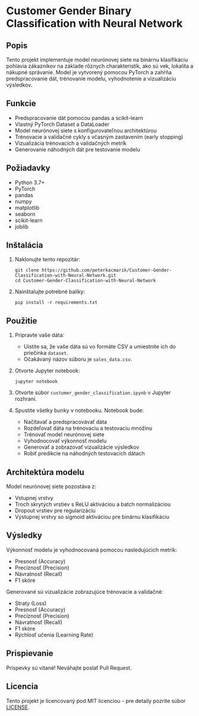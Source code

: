 # Customer Gender Binary Classification with Neural Network

## Popis

Tento projekt implementuje model neurónovej siete na binárnu klasifikáciu pohlavia zákazníkov na základe rôznych charakteristík, ako sú vek, lokalita a nákupné správanie. Model je vytvorený pomocou PyTorch a zahŕňa predspracovanie dát, trénovanie modelu, vyhodnotenie a vizualizáciu výsledkov.

## Funkcie

- Predspracovanie dát pomocou pandas a scikit-learn
- Vlastný PyTorch Dataset a DataLoader
- Model neurónovej siete s konfigurovateľnou architektúrou
- Trénovacie a validačné cykly s včasným zastavením (early stopping)
- Vizualizácia trénovacích a validačných metrík
- Generovanie náhodných dát pre testovanie modelu

## Požiadavky

- Python 3.7+
- PyTorch
- pandas
- numpy
- matplotlib
- seaborn
- scikit-learn
- joblib

## Inštalácia

1. Naklonujte tento repozitár:
   ```
   git clone https://github.com/peterkacmarik/Customer-Gender-Classification-with-Neural-Network.git
   cd Customer-Gender-Classification-with-Neural-Network
   ```

2. Nainštalujte potrebné balíky:
   ```
   pip install -r requirements.txt
   ```

## Použitie

1. Pripravte vaše dáta:
   - Uistite sa, že vaše dáta sú vo formáte CSV a umiestnite ich do priečinka `dataset`.
   - Očakávaný názov súboru je `sales_data.csv`.

2. Otvorte Jupyter notebook:
   ```
   jupyter notebook
   ```

3. Otvorte súbor `customer_gender_classification.ipynb` v Jupyter rozhraní.

4. Spustite všetky bunky v notebooku. Notebook bude:
   - Načítavať a predspracovávať dáta
   - Rozdeľovať dáta na trénovaciu a testovaciu množinu
   - Trénovať model neurónovej siete
   - Vyhodnocovať výkonnosť modelu
   - Generovať a zobrazovať vizualizácie výsledkov
   - Robiť predikcie na náhodných testovacích dátach

## Architektúra modelu

Model neurónovej siete pozostáva z:
- Vstupnej vrstvy
- Troch skrytých vrstiev s ReLU aktiváciou a batch normalizáciou
- Dropout vrstiev pre regularizáciu
- Výstupnej vrstvy so sigmoid aktiváciou pre binárnu klasifikáciu

## Výsledky

Výkonnosť modelu je vyhodnocovaná pomocou nasledujúcich metrík:
- Presnosť (Accuracy)
- Precíznosť (Precision)
- Návratnosť (Recall)
- F1 skóre

Generované sú vizualizácie zobrazujúce trénovacie a validačné:
- Straty (Loss)
- Presnosť (Accuracy)
- Precíznosť (Precision)
- Návratnosť (Recall)
- F1 skóre
- Rýchlosť učenia (Learning Rate)

## Prispievanie

Príspevky sú vítané! Neváhajte poslať Pull Request.

## Licencia

Tento projekt je licencovaný pod MIT licenciou - pre detaily pozrite súbor [LICENSE](LICENSE).
